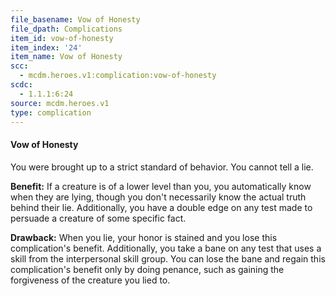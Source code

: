 ```yaml
---
file_basename: Vow of Honesty
file_dpath: Complications
item_id: vow-of-honesty
item_index: '24'
item_name: Vow of Honesty
scc:
  - mcdm.heroes.v1:complication:vow-of-honesty
scdc:
  - 1.1.1:6:24
source: mcdm.heroes.v1
type: complication
---
```


#### Vow of Honesty

You were brought up to a strict standard of behavior. You cannot tell a lie.

**Benefit:** If a creature is of a lower level than you, you automatically know when they are lying, though you don't necessarily know the actual truth behind their lie. Additionally, you have a double edge on any test made to persuade a creature of some specific fact.

**Drawback:** When you lie, your honor is stained and you lose this complication's benefit. Additionally, you take a bane on any test that uses a skill from the interpersonal skill group. You can lose the bane and regain this complication's benefit only by doing penance, such as gaining the forgiveness of the creature you lied to.
